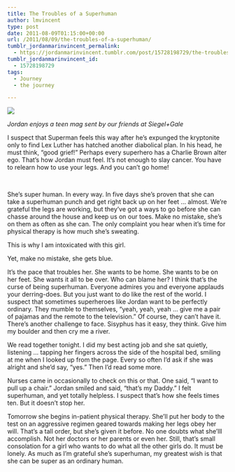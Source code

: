 ```yaml
---
title: The Troubles of a Superhuman
author: lmvincent
type: post
date: 2011-08-09T01:15:00+00:00
url: /2011/08/09/the-troubles-of-a-superhuman/
tumblr_jordanmarinvincent_permalink:
  - https://jordanmarinvincent.tumblr.com/post/15728198729/the-troubles-of-a-superhuman
tumblr_jordanmarinvincent_id:
  - 15728198729
tags:
  - Journey
  - the journey

---
```

![][1]

_Jordan enjoys a teen mag sent by our friends at Siegel+Gale_

I suspect that Superman feels this way after he&rsquo;s expunged the kryptonite only to find Lex Luther has hatched another diabolical plan. In his head, he must think, &ldquo;good grief!&rdquo; Perhaps every superhero has a Charlie Brown alter ego. That&rsquo;s how Jordan must feel. It&rsquo;s not enough to slay cancer. You have to relearn how to use your legs. And you can&rsquo;t go home!

 

She&rsquo;s super human. In every way. In five days she&rsquo;s proven that she can take a superhuman punch and get right back up on her feet &hellip; almost. We&rsquo;re grateful the legs are working, but they&rsquo;ve got a ways to go before she can chasse around the house and keep us on our toes. Make no mistake, she&rsquo;s on them as often as she can. The only complaint you hear when it&rsquo;s time for physical therapy is how much she&rsquo;s sweating.

This is why I am intoxicated with this girl.

Yet, make no mistake, she gets blue.

It&rsquo;s the pace that troubles her. She wants to be home. She wants to be on her feet. She wants it all to be over. Who can blame her? I think that&rsquo;s the curse of being superhuman. Everyone admires you and everyone applauds your derring-does. But you just want to do like the rest of the world. I suspect that sometimes superheroes like Jordan want to be perfectly ordinary. They mumble to themselves, &ldquo;yeah, yeah, yeah &hellip; give me a pair of pajamas and the remote to the television.&rdquo; Of course, they can&rsquo;t have it. There&rsquo;s another challenge to face. Sisyphus has it easy, they think. Give him my boulder and then cry me a river.

We read together tonight. I did my best acting job and she sat quietly, listening &hellip; tapping her fingers across the side of the hospital bed, smiling at me when I looked up from the page. Every so often I&rsquo;d ask if she was alright and she&rsquo;d say, &ldquo;yes.&rdquo; Then I&rsquo;d read some more.

Nurses came in occasionally to check on this or that. One said, &ldquo;I want to pull up a chair.&rdquo; Jordan smiled and said, &ldquo;that&rsquo;s my Daddy.&rdquo; I felt superhuman, and yet totally helpless. I suspect that&rsquo;s how she feels times ten. But it doesn&rsquo;t stop her.

Tomorrow she begins in-patient physical therapy. She&rsquo;ll put her body to the test on an aggressive regimen geared towards making her legs obey her will. That&rsquo;s a tall order, but she&rsquo;s given it before. No one doubts what she&#8217;lll accomplish. Not her doctors or her parents or even her. Still, that&rsquo;s small consolation for a girl who wants to do what all the other girls do. It must be lonely. As much as I&rsquo;m grateful she&rsquo;s superhuman, my greatest wish is that she can be super as an ordinary human.

 [1]: https://media.tumblr.com/tumblr_lyud8aYnww1r5aaue.jpg